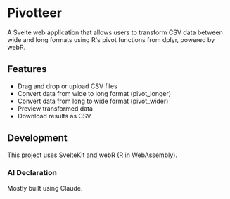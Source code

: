 # Pivotteer

A Svelte web application that allows users to transform CSV data between wide and long formats using R's pivot functions from dplyr, powered by webR.

## Features

- Drag and drop or upload CSV files
- Convert data from wide to long format (pivot_longer)
- Convert data from long to wide format (pivot_wider)
- Preview transformed data
- Download results as CSV

## Development

This project uses SvelteKit and webR (R in WebAssembly).

### AI Declaration

Mostly built using Claude.